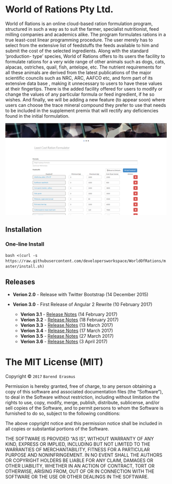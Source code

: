 # World of Rations Pty Ltd.

World of Rations is an online cloud-based ration formulation program, structured in such a way as to suit the farmer, specialist nutritionist, feed milling companies and academics alike. The program formulates rations in a true least-cost linear programming procedure. The user merely has to select from the extensive list of feedstuffs the feeds available to him and submit the cost of the selected ingredients. Along with the standard ‘production- type’ species, World of Rations offers to its users the facility to formulate rations for a very wide range of other animals such as dogs, cats, alpacas, ostriches, quail, fish, antelope, etc. The nutrient requirements for all these animals are derived from the latest publications of the major scientific councils such as NRC, ARC, AAFCO etc, and form part of its extensive data base , making it unnecessary to users to have these values at their fingertips. There is the added facility offered for users to modify or change the values of any particular formula or feed ingredient, if he so wishes. And finally, we will be adding a new feature (to appear soon) where users can choose the trace mineral compound they prefer to use that needs to be included in the supplement premix that will rectify any deficiencies found in the initial formulation.

![Formulator](https://github.com/developersworkspace/WorldOfRations/blob/master/web/src/assets/img/screenshots/formulator.PNG?raw=true)

## Installation

### One-line Install

`bash <(curl -s https://raw.githubusercontent.com/developersworkspace/WorldOfRations/master/install.sh)`

## Releases

* **Verion 2.0** - Release with Twitter Bootstrap (14 December 2015) 

* **Verion 3.0** - First Release of Angular 2 Rewrite (10 February 2017) 

    * **Verion 3.1** - [Release Notes](https://github.com/developersworkspace/WorldOfRations/milestone/1?closed=1) (14 February 2017)
    * **Verion 3.2** - [Release Notes](https://github.com/developersworkspace/WorldOfRations/milestone/2?closed=1) (18 February 2017)
    * **Verion 3.3** - [Release Notes](https://github.com/developersworkspace/WorldOfRations/milestone/3?closed=1) (13 March 2017)
    * **Verion 3.4** - [Release Notes](https://github.com/developersworkspace/WorldOfRations/milestone/4?closed=1) (17 March 2017)
    * **Verion 3.5** - [Release Notes](https://github.com/developersworkspace/WorldOfRations/milestone/5?closed=1) (27 March 2017)
    * **Verion 3.6** - [Release Notes](https://github.com/developersworkspace/WorldOfRations/milestone/6?closed=1) (3 April 2017)


The MIT License (MIT)
=====================

Copyright © `2017` `Barend Erasmus`

Permission is hereby granted, free of charge, to any person
obtaining a copy of this software and associated documentation
files (the “Software”), to deal in the Software without
restriction, including without limitation the rights to use,
copy, modify, merge, publish, distribute, sublicense, and/or sell
copies of the Software, and to permit persons to whom the
Software is furnished to do so, subject to the following
conditions:

The above copyright notice and this permission notice shall be
included in all copies or substantial portions of the Software.

THE SOFTWARE IS PROVIDED “AS IS”, WITHOUT WARRANTY OF ANY KIND,
EXPRESS OR IMPLIED, INCLUDING BUT NOT LIMITED TO THE WARRANTIES
OF MERCHANTABILITY, FITNESS FOR A PARTICULAR PURPOSE AND
NONINFRINGEMENT. IN NO EVENT SHALL THE AUTHORS OR COPYRIGHT
HOLDERS BE LIABLE FOR ANY CLAIM, DAMAGES OR OTHER LIABILITY,
WHETHER IN AN ACTION OF CONTRACT, TORT OR OTHERWISE, ARISING
FROM, OUT OF OR IN CONNECTION WITH THE SOFTWARE OR THE USE OR
OTHER DEALINGS IN THE SOFTWARE.
